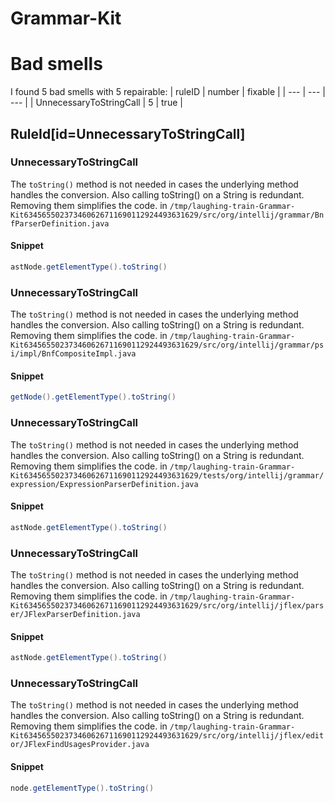 # Grammar-Kit 
 
# Bad smells
I found 5 bad smells with 5 repairable:
| ruleID | number | fixable |
| --- | --- | --- |
| UnnecessaryToStringCall | 5 | true |
## RuleId[id=UnnecessaryToStringCall]
### UnnecessaryToStringCall
The `toString()` method is not needed in cases the underlying method handles the conversion. Also calling toString() on a String is redundant. Removing them simplifies the code.
in `/tmp/laughing-train-Grammar-Kit634565502373460626711690112924493631629/src/org/intellij/grammar/BnfParserDefinition.java`
#### Snippet
```java
astNode.getElementType().toString()
```

### UnnecessaryToStringCall
The `toString()` method is not needed in cases the underlying method handles the conversion. Also calling toString() on a String is redundant. Removing them simplifies the code.
in `/tmp/laughing-train-Grammar-Kit634565502373460626711690112924493631629/src/org/intellij/grammar/psi/impl/BnfCompositeImpl.java`
#### Snippet
```java
getNode().getElementType().toString()
```

### UnnecessaryToStringCall
The `toString()` method is not needed in cases the underlying method handles the conversion. Also calling toString() on a String is redundant. Removing them simplifies the code.
in `/tmp/laughing-train-Grammar-Kit634565502373460626711690112924493631629/tests/org/intellij/grammar/expression/ExpressionParserDefinition.java`
#### Snippet
```java
astNode.getElementType().toString()
```

### UnnecessaryToStringCall
The `toString()` method is not needed in cases the underlying method handles the conversion. Also calling toString() on a String is redundant. Removing them simplifies the code.
in `/tmp/laughing-train-Grammar-Kit634565502373460626711690112924493631629/src/org/intellij/jflex/parser/JFlexParserDefinition.java`
#### Snippet
```java
astNode.getElementType().toString()
```

### UnnecessaryToStringCall
The `toString()` method is not needed in cases the underlying method handles the conversion. Also calling toString() on a String is redundant. Removing them simplifies the code.
in `/tmp/laughing-train-Grammar-Kit634565502373460626711690112924493631629/src/org/intellij/jflex/editor/JFlexFindUsagesProvider.java`
#### Snippet
```java
node.getElementType().toString()
```

